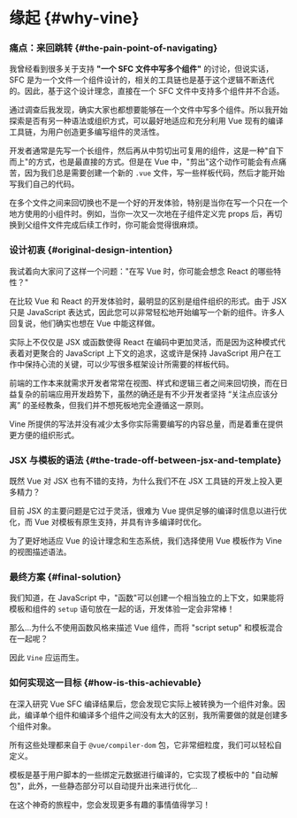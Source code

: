 # 缘起 {#why-vine}

### 痛点：来回跳转 {#the-pain-point-of-navigating}

我曾经看到很多关于支持 **"一个 SFC 文件中写多个组件"** 的讨论，但说实话，SFC 是为一个文件一个组件设计的，相关的工具链也是基于这个逻辑不断迭代的。因此，基于这个设计理念，直接在一个 SFC 文件中支持多个组件并不合适。

通过调查后我发现，确实大家也都想要能够在一个文件中写多个组件。所以我开始探索是否有另一种语法或组织方式，可以最好地适应和充分利用 Vue 现有的编译工具链，为用户创造更多编写组件的灵活性。

开发者通常是先写一个长组件，然后再从中剪切出可复用的组件，这是一种"自下而上"的方式，也是最直接的方式。但是在 Vue 中，"剪出"这个动作可能会有点痛苦，因为我们总是需要创建一个新的 `.vue` 文件，写一些样板代码，然后才能开始写我们自己的代码。

在多个文件之间来回切换也不是一个好的开发体验，特别是当你在写一个只在一个地方使用的小组件时。例如，当你一次又一次地在子组件定义完 props 后，再切换到父组件文件完成后续工作时，你可能会觉得很麻烦。

### 设计初衷 {#original-design-intention}

我试着向大家问了这样一个问题："在写 Vue 时，你可能会想念 React 的哪些特性？"

在比较 Vue 和 React 的开发体验时，最明显的区别是组件组织的形式。由于 JSX 只是 JavaScript 表达式，因此您可以非常轻松地开始编写一个新的组件。许多人回复说，他们确实也想在 Vue 中能这样做。

实际上不仅仅是 JSX 或函数使得 React 在编码中更加灵活，而是因为这种模式代表着对更聚合的 JavaScript 上下文的追求，这或许是保持 JavaScript 用户在工作中保持心流的关键，可以少写很多框架设计所需要的样板代码。

前端的工作本来就需求开发者常常在视图、样式和逻辑三者之间来回切换，而在日益复杂的前端应用开发趋势下，虽然的确还是有不少开发者坚持 “关注点应该分离” 的圣经教条，但我们并不想死板地完全遵循这一原则。

Vine 所提供的写法并没有减少太多你实际需要编写的内容总量，而是着重在提供更方便的组织形式。

### JSX 与模板的语法 {#the-trade-off-between-jsx-and-template}

既然 Vue 对 JSX 也有不错的支持，为什么我们不在 JSX 工具链的开发上投入更多精力？

目前 JSX 的主要问题是它过于灵活，很难为 Vue 提供足够的编译时信息以进行优化，而 Vue 对模板有原生支持，并具有许多编译时优化。

为了更好地适应 Vue 的设计理念和生态系统，我们选择使用 Vue 模板作为 Vine 的视图描述语法。

### 最终方案 {#final-solution}

我们知道，在 JavaScript 中，"函数"可以创建一个相当独立的上下文，如果能将模板和组件的 `setup` 语句放在一起的话，开发体验一定会非常棒！

那么...为什么不使用函数风格来描述 Vue 组件，而将 "script setup" 和模板混合在一起呢？

因此 `Vine` 应运而生。

### 如何实现这一目标 {#how-is-this-achievable}

在深入研究 Vue SFC 编译结果后，您会发现它实际上被转换为一个组件对象。因此，编译单个组件和编译多个组件之间没有太大的区别，我所需要做的就是创建多个组件对象。

所有这些处理都来自于 `@vue/compiler-dom` 包，它非常细粒度，我们可以轻松自定义。

模板是基于用户脚本的一些绑定元数据进行编译的，它实现了模板中的 "自动解包"，此外，一些静态部分可以自动提升出来进行优化...

在这个神奇的旅程中，您会发现更多有趣的事情值得学习！
